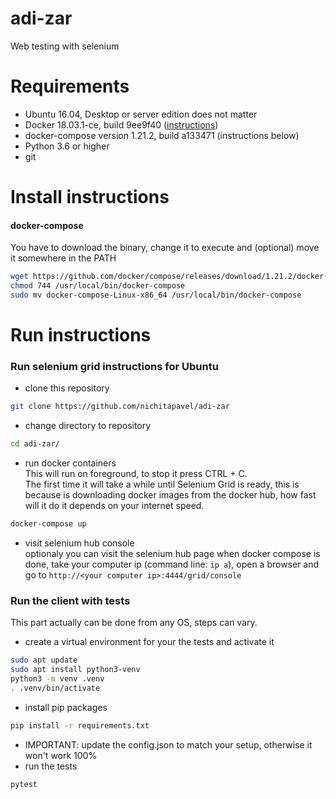 # adi-zar
Web testing with selenium
# Requirements
- Ubuntu 16.04, Desktop or server edition does not matter
- Docker 18.03.1-ce, build 9ee9f40 ([instructions](https://docs.docker.com/install/linux/docker-ce/ubuntu/))
- docker-compose version 1.21.2, build a133471 (instructions below)
- Python 3.6 or higher
- git

# Install instructions
#### docker-compose
You have to download the binary, change it to execute and (optional) move it somewhere in the PATH 
```bash
wget https://github.com/docker/compose/releases/download/1.21.2/docker-compose-Linux-x86_64
chmod 744 /usr/local/bin/docker-compose
sudo mv docker-compose-Linux-x86_64 /usr/local/bin/docker-compose
```

# Run instructions
### Run selenium grid instructions for Ubuntu
- clone this repository
```bash
git clone https://github.com/nichitapavel/adi-zar
```
- change directory to repository
```bash
cd adi-zar/
```
- run docker containers  
This will run on foreground, to stop it press CTRL + C.  
The first time it will take a while until Selenium Grid is ready, this is because is downloading
docker images from the docker hub, how fast will it do it depends on your internet speed.
```bash
docker-compose up
```
- visit selenium hub console  
optionaly you can visit the selenium hub page when docker compose is done, take your computer ip
(command line: `ip a`), open a browser and go to `http://<your computer ip>:4444/grid/console`

### Run the client with tests
This part actually can be done from any OS, steps can vary.
- create a virtual environment for your the tests and activate it
```bash
sudo apt update
sudo apt install python3-venv
python3 -m venv .venv
. .venv/bin/activate
```
- install pip packages
```bash
pip install -r requirements.txt
``` 
- IMPORTANT: update the config.json to match your setup, otherwise it won't work 100%
- run the tests
```bash
pytest
```